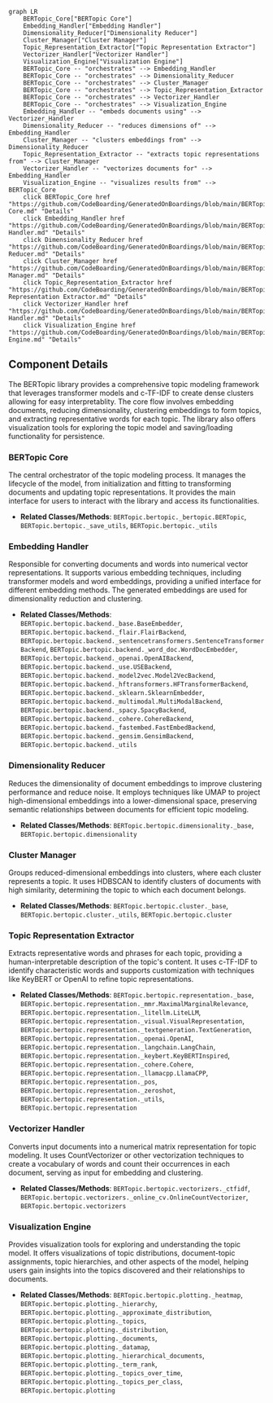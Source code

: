 ```mermaid
graph LR
    BERTopic_Core["BERTopic Core"]
    Embedding_Handler["Embedding Handler"]
    Dimensionality_Reducer["Dimensionality Reducer"]
    Cluster_Manager["Cluster Manager"]
    Topic_Representation_Extractor["Topic Representation Extractor"]
    Vectorizer_Handler["Vectorizer Handler"]
    Visualization_Engine["Visualization Engine"]
    BERTopic_Core -- "orchestrates" --> Embedding_Handler
    BERTopic_Core -- "orchestrates" --> Dimensionality_Reducer
    BERTopic_Core -- "orchestrates" --> Cluster_Manager
    BERTopic_Core -- "orchestrates" --> Topic_Representation_Extractor
    BERTopic_Core -- "orchestrates" --> Vectorizer_Handler
    BERTopic_Core -- "orchestrates" --> Visualization_Engine
    Embedding_Handler -- "embeds documents using" --> Vectorizer_Handler
    Dimensionality_Reducer -- "reduces dimensions of" --> Embedding_Handler
    Cluster_Manager -- "clusters embeddings from" --> Dimensionality_Reducer
    Topic_Representation_Extractor -- "extracts topic representations from" --> Cluster_Manager
    Vectorizer_Handler -- "vectorizes documents for" --> Embedding_Handler
    Visualization_Engine -- "visualizes results from" --> BERTopic_Core
    click BERTopic_Core href "https://github.com/CodeBoarding/GeneratedOnBoardings/blob/main/BERTopic/BERTopic Core.md" "Details"
    click Embedding_Handler href "https://github.com/CodeBoarding/GeneratedOnBoardings/blob/main/BERTopic/Embedding Handler.md" "Details"
    click Dimensionality_Reducer href "https://github.com/CodeBoarding/GeneratedOnBoardings/blob/main/BERTopic/Dimensionality Reducer.md" "Details"
    click Cluster_Manager href "https://github.com/CodeBoarding/GeneratedOnBoardings/blob/main/BERTopic/Cluster Manager.md" "Details"
    click Topic_Representation_Extractor href "https://github.com/CodeBoarding/GeneratedOnBoardings/blob/main/BERTopic/Topic Representation Extractor.md" "Details"
    click Vectorizer_Handler href "https://github.com/CodeBoarding/GeneratedOnBoardings/blob/main/BERTopic/Vectorizer Handler.md" "Details"
    click Visualization_Engine href "https://github.com/CodeBoarding/GeneratedOnBoardings/blob/main/BERTopic/Visualization Engine.md" "Details"
```

## Component Details

The BERTopic library provides a comprehensive topic modeling framework that leverages transformer models and c-TF-IDF to create dense clusters allowing for easy interpretablity. The core flow involves embedding documents, reducing dimensionality, clustering embeddings to form topics, and extracting representative words for each topic. The library also offers visualization tools for exploring the topic model and saving/loading functionality for persistence.

### BERTopic Core
The central orchestrator of the topic modeling process. It manages the lifecycle of the model, from initialization and fitting to transforming documents and updating topic representations. It provides the main interface for users to interact with the library and access its functionalities.
- **Related Classes/Methods**: `BERTopic.bertopic._bertopic.BERTopic`, `BERTopic.bertopic._save_utils`, `BERTopic.bertopic._utils`

### Embedding Handler
Responsible for converting documents and words into numerical vector representations. It supports various embedding techniques, including transformer models and word embeddings, providing a unified interface for different embedding methods. The generated embeddings are used for dimensionality reduction and clustering.
- **Related Classes/Methods**: `BERTopic.bertopic.backend._base.BaseEmbedder`, `BERTopic.bertopic.backend._flair.FlairBackend`, `BERTopic.bertopic.backend._sentencetransformers.SentenceTransformerBackend`, `BERTopic.bertopic.backend._word_doc.WordDocEmbedder`, `BERTopic.bertopic.backend._openai.OpenAIBackend`, `BERTopic.bertopic.backend._use.USEBackend`, `BERTopic.bertopic.backend._model2vec.Model2VecBackend`, `BERTopic.bertopic.backend._hftransformers.HFTransformerBackend`, `BERTopic.bertopic.backend._sklearn.SklearnEmbedder`, `BERTopic.bertopic.backend._multimodal.MultiModalBackend`, `BERTopic.bertopic.backend._spacy.SpacyBackend`, `BERTopic.bertopic.backend._cohere.CohereBackend`, `BERTopic.bertopic.backend._fastembed.FastEmbedBackend`, `BERTopic.bertopic.backend._gensim.GensimBackend`, `BERTopic.bertopic.backend._utils`

### Dimensionality Reducer
Reduces the dimensionality of document embeddings to improve clustering performance and reduce noise. It employs techniques like UMAP to project high-dimensional embeddings into a lower-dimensional space, preserving semantic relationships between documents for efficient topic modeling.
- **Related Classes/Methods**: `BERTopic.bertopic.dimensionality._base`, `BERTopic.bertopic.dimensionality`

### Cluster Manager
Groups reduced-dimensional embeddings into clusters, where each cluster represents a topic. It uses HDBSCAN to identify clusters of documents with high similarity, determining the topic to which each document belongs.
- **Related Classes/Methods**: `BERTopic.bertopic.cluster._base`, `BERTopic.bertopic.cluster._utils`, `BERTopic.bertopic.cluster`

### Topic Representation Extractor
Extracts representative words and phrases for each topic, providing a human-interpretable description of the topic's content. It uses c-TF-IDF to identify characteristic words and supports customization with techniques like KeyBERT or OpenAI to refine topic representations.
- **Related Classes/Methods**: `BERTopic.bertopic.representation._base`, `BERTopic.bertopic.representation._mmr.MaximalMarginalRelevance`, `BERTopic.bertopic.representation._litellm.LiteLLM`, `BERTopic.bertopic.representation._visual.VisualRepresentation`, `BERTopic.bertopic.representation._textgeneration.TextGeneration`, `BERTopic.bertopic.representation._openai.OpenAI`, `BERTopic.bertopic.representation._langchain.LangChain`, `BERTopic.bertopic.representation._keybert.KeyBERTInspired`, `BERTopic.bertopic.representation._cohere.Cohere`, `BERTopic.bertopic.representation._llamacpp.LlamaCPP`, `BERTopic.bertopic.representation._pos`, `BERTopic.bertopic.representation._zeroshot`, `BERTopic.bertopic.representation._utils`, `BERTopic.bertopic.representation`

### Vectorizer Handler
Converts input documents into a numerical matrix representation for topic modeling. It uses CountVectorizer or other vectorization techniques to create a vocabulary of words and count their occurrences in each document, serving as input for embedding and clustering.
- **Related Classes/Methods**: `BERTopic.bertopic.vectorizers._ctfidf`, `BERTopic.bertopic.vectorizers._online_cv.OnlineCountVectorizer`, `BERTopic.bertopic.vectorizers`

### Visualization Engine
Provides visualization tools for exploring and understanding the topic model. It offers visualizations of topic distributions, document-topic assignments, topic hierarchies, and other aspects of the model, helping users gain insights into the topics discovered and their relationships to documents.
- **Related Classes/Methods**: `BERTopic.bertopic.plotting._heatmap`, `BERTopic.bertopic.plotting._hierarchy`, `BERTopic.bertopic.plotting._approximate_distribution`, `BERTopic.bertopic.plotting._topics`, `BERTopic.bertopic.plotting._distribution`, `BERTopic.bertopic.plotting._documents`, `BERTopic.bertopic.plotting._datamap`, `BERTopic.bertopic.plotting._hierarchical_documents`, `BERTopic.bertopic.plotting._term_rank`, `BERTopic.bertopic.plotting._topics_over_time`, `BERTopic.bertopic.plotting._topics_per_class`, `BERTopic.bertopic.plotting`